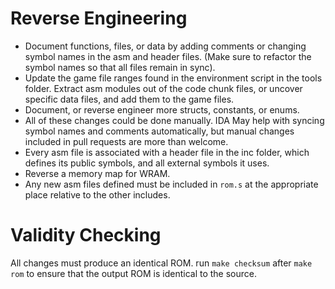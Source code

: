 # Reverse Engineering
- Document functions, files, or data by adding comments or changing symbol names in the asm and header files. (Make sure to refactor the symbol names so that all files remain in sync).
- Update the game file ranges found in the environment script in the tools folder. Extract asm modules out of the code chunk files, or uncover specific data files, and add them to the game files.
- Document, or reverse engineer more structs, constants, or enums.
- All of these changes could be done manually. IDA May help with syncing symbol names and comments automatically, but manual changes included in pull requests are more than welcome.
- Every asm file is associated with a header file in the inc folder, which defines its public symbols, and all external symbols it uses.
- Reverse a memory map for WRAM.
- Any new asm files defined must be included in `rom.s` at the appropriate place relative to the other includes.

# Validity Checking
All changes must produce an identical ROM. run `make checksum` after `make rom` to ensure that the output ROM is identical to the source.
